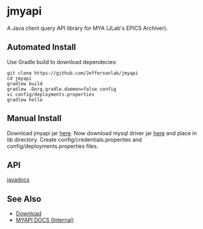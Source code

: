 # jmyapi
A Java client query API library for MYA (JLab's EPICS Archiver).  

## Automated Install
Use Gradle build to download dependecies:
```
git clone https://github.com/Jeffersonlab/jmyapi
cd jmyapi
gradlew build
gradlew -Dorg.gradle.daemon=false config
vi config/deployments.properties
gradlew hello
```
## Manual Install
Download jmyapi jar [here](https://github.com/JeffersonLab/jmyapi/releases).  Now download mysql driver jar [here](https://mvnrepository.com/artifact/mysql/mysql-connector-java/5.1.42) and place in lib directory.  Create config/credentials.properites and config/deployments.properties files.

## API
[javadocs](https://jeffersonlab.github.io/jmyapi/)   

## See Also
   - [Download](https://github.com/JeffersonLab/jmyapi/releases)    
   - [MYAPI DOCS (Internal)](http://devweb.acc.jlab.org/controls_web/certified/myapi/)
